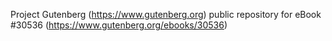 Project Gutenberg (https://www.gutenberg.org) public repository for eBook #30536 (https://www.gutenberg.org/ebooks/30536)

